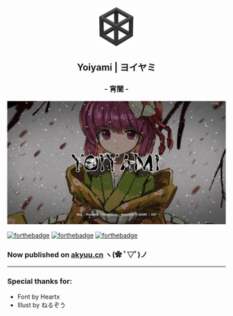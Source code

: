 <div align="center">
<img width="90" src="/backup/yoiyami.png" alt="logo">
<h2>Yoiyami | ヨイヤミ</h2>
<h3>- 宵闇 -</h3>
</div>

[![](readme_resources/yoiyami.webp)](https://akyuu.cn)

[![forthebadge](https://forthebadge.com/images/badges/made-with-javascript.svg)](https://forthebadge.com)  [![forthebadge](https://forthebadge.com/images/badges/uses-css.svg)](https://forthebadge.com)  [![forthebadge](https://forthebadge.com/images/badges/built-with-love.svg)](https://forthebadge.com)

### Now published on [akyuu.cn](https://akyuu.cn) ヽ(✿ ﾟ▽ﾟ)ノ

---

### Special thanks for:
 - Font by Heartx
 - Illust by ねるぞう

